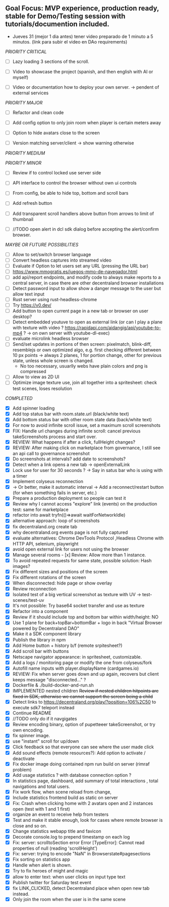 ## Goal Focus: MVP experience, production ready, stable for Demo/Testing session with tutorials/documention included.
- Jueves 31 (mejor 1 dia antes) tener video preparado de 1 minuto a 5 minutos. (link para subir el video en DAo requirements)

_PRIORITY CRITICAL_
- [ ] Lazy loading 3 sections of the scroll.

- [ ] Video to showcase the project (spanish, and then english with AI or myself)
- [ ] Video or documentation how to deploy your own server. -> pendent of external services



_PRIORITY MAJOR_
- [ ] Refactor and clean code
- [ ] Add config option to only join room when player is certain meters away
- [ ] Option to hide avatars close to the screen
- [ ] Version matching server/client -> show warning otherwise


_PRIORITY MEDIUM_


_PRIORITY MINOR_
- [ ] Review if to control locked use server side
- [ ] API interface to control the browser without own ui controls
- [ ] From config, be able to hide top, bottom and scroll bars
- [ ] Add refresh button
- [ ] Add transparent scroll handlers above button from arrows to limit of thumbnail
- [ ] //TODO open alert in dcl sdk dialog before accepting the alert/confirm browser.


_MAYBE OR FUTURE POSSIBILITIES_
- [ ] Allow to set/switch browser language
- [ ] Convert headless captures into streamed video
- [ ] Evaluate if Option to let users set any URL (pressing the URL bar)
- [ ] https://www.mmogratis.es/juegos-mmo-de-navegador.html
- [ ] add api/report endpoints, and modify code to always make reports to a central server, in case there are other decentraland browser installations
- [ ] Detect password input to allow show a danger message to the user but allow text input
- [ ] Rust server using rust-headless-chrome
- [ ] Try https://v0.dev/
- [ ] Add button to open current page in a new tab or browser on user desktop?
- [ ] Detect embedded youtuve to open as external link (or can I play a plane with texture with video ? https://rapidapi.com/aidangig/api/youtube-to-mp4 ? -> on own server with youtube-dl-exec)
- [ ] evaluate microlink headless browser
- [ ] Send/set updates in portions of then screen: pixelmatch, blink-diff, resemblejs or own optimized algo, e.g. first checking different between 10 px points
  -> always 2 planes, 1 for portion change, other for previous state, unless whole screen is changed.
  - No too necessary, usuarlly webs have plain colors and png is compressed
- [ ] Allow to view as 2D UI
- [ ] Optimize image texture use, join all together into a spritesheet: check test scenes, loses resolution

_COMPLETED_
- [x] Add spinner loading
- [x] Add top status bar with room.state.url (black/white text)
- [x] Add bottom status bar with other room state data (back/white text)
- [x] For now to avoid infinite scroll issue, set a maximum scroll screenshots
- [x] FIX: Handle url changes during infinite scroll: cancel previous takeScreenshots process and start over. 
- [x] REVIEW: What happens if after a click, fullHeight changes?
- [x] REVIEW: After making click on marketplace from governance, I still see an api call to
    governance screenshot
- [x] Do screenshots at intervals? add date to screenshots?
- [x] Detect when a link opens a new tab -> openExternalLink
- [x] Lock use for user for 30 seconds ? -> Say in satus bar who is using with a timer
- [x] Implement colyseus reconnection
- [x] -> Or better, make it automatic interval -> Add a reconnect/restart button (for when something fails in server, etc.)
- [x] Prepare a production deployment so people can test it
- [x] Review why I cannot access "explore" link (events) on the production test: same for marketplace
- [x] refactor into await tryfn(()=>await waitForNetworkIdle)
- [x] alternative approach: loop of screenshots
- [x] fix decentraland.org create tab
- [x] why decentraland.org events page is not fully captured
- [x] evaluate alternatives: Chrome DevTools Protocol ,Headless Chrome with HTTP API, selenium, playwright
- [x] avoid open external link for users not using the browser
- [x] Manage several rooms - [x] Review: Allow more than 1 instance.
- [x] To avoid repeated requests for same state, possible solution: Hash images?
- [x] Fix different sizes and positions of the screen
- [x] Fix different rotations of the screen
- [x] When disconnected: hide page or show overlay
- [x] Review reconnection
- [x] Isolated test of a big vertical screenshot as texture with UV -> test-scenes/test-uv
- [x] It's not possible: Try base64 socket transfer and use as texture
- [x] Refactor into a component
- [x] Review if it should include top and bottom bar within width/height: NO
- [x] Use 1 plane for back+topBar+bottomBar + logo in back "Virtual Browser powered by Decentraland DAO"
- [x] Make it a SDK component library
- [x] Publish the library in npm
- [x] Add Home button + history b/f (remote srpitesheet?)
- [x] Add scroll bar with buttons
- [x] Netscape navigator appearance: in spritesheet, customizable.
- [x] Add a logs / monitoring page or modify the one from colyseus/fork
- [x] Autofill name inputs with player.displayName (cardgames.io)
- [x] REVIEW: Fix when server goes down and up again, recovers but client keeps message "disconnected..." ?
- [x] Dockerfile & ./build-docker-and-run.sh
- [x] IMPLEMENTED nested children ~~Review if nested children hitpoints are fixed in SDK, otherwise we cannot support the screen being a child~~
- [x] Detect links to https://decentraland.org/play/?position=106%2C50 to execute sdk7 teleport instead
- [x] Continue README
- [x] //TODO only do if it navgigates
- [x] Review encoding binary, option of pupetteeer takeScreenshot, or try own encoding.
- [x] fix spinner image. 
- [x] use "instant" scroll for up/down
- [x] Click feedback so that everyone can see where the user made click
- [x] Add sound effects (remote resources?): Add option to activate / deactivate
- [x] Fix docker image doing contained npm run build on server (rimraf problem)
- [x] Add usage statistics ? with database connection option ?
- [x] In statistics page, dashboard, add summary of total interactions , total navigations and total users.
- [x] Fix work flow, when scene reload from change, 
- [x] Include statistics frontend build as static on server
- [x] Fix: Crash when clicking home with 2 avatars open and 2 instances open (test with 1 and 1 first)
- [x] organize an event to receive help from testers
- [x] Test and make it stable enough, look for cases where remote browser is close and so on.
- [x] Change statistics webapp title and favicon
- [x] Decorate console.log to prepend timestamp on each log
- [x] Fix: server: scrolltoSection error Error [TypeError]: Cannot read properties of null (reading 'scrollHeight')
- [x] Fix: server: trying to encode "NaN" in Browserstate#pagesections
- [x] Fix sorting on statistics app
- [x] Handle when alert is shown.
- [x] Try to fix heroes of might and magic
- [x] allow to enter text: when user clicks on input type text
- [x] Publish twitter for Saturday test event
- [x] fix LINK_CLICKED, detect Decentraland place when open new tab instead.
- [x] Only join the room when the user is in the same scene